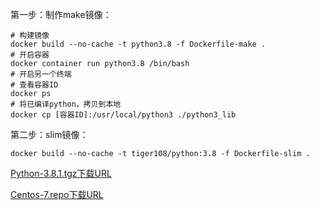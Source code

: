 第一步：制作make镜像：

```shell
# 构建镜像
docker build --no-cache -t python3.8 -f Dockerfile-make .
# 开启容器
docker container run python3.8 /bin/bash
# 开启另一个终端
# 查看容器ID
docker ps 
# 将已编译python，拷贝到本地
docker cp [容器ID]:/usr/local/python3 ./python3_lib
```

第二步：slim镜像：

```shell
docker build --no-cache -t tiger108/python:3.8 -f Dockerfile-slim .
```

[Python-3.8.1.tgz下载URL](https://www.python.org/ftp/python/3.8.1/Python-3.8.1.tgz)

[Centos-7.repo下载URL](http://mirrors.aliyun.com/repo/Centos-7.repo)

